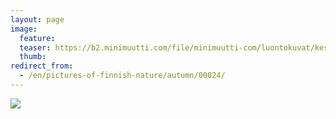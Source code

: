 ```yaml
---
layout: page
image:
  feature:
  teaser: https://b2.minimuutti.com/file/minimuutti-com/luontokuvat/kes%C3%A4/2/DSC13607-245px.jpg
  thumb:
redirect_from:
  - /en/pictures-of-finnish-nature/autumn/00024/
---
```


[![](https://b2.minimuutti.com/file/minimuutti-com/luontokuvat/kes%C3%A4/2/DSC13607-800px.jpg)](https://dl.dropboxusercontent.com/sh/ea1wtnz7z734o12/AACe0G4Di3HMo6kSzqfKhYwga/luontokuvat/kes%C3%A4/2/DSC13607.jpg)
